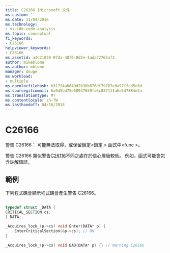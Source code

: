 ```yaml
---
title: C26166 |Microsoft 文件
ms.custom: ''
ms.date: 11/04/2016
ms.technology:
- vs-ide-code-analysis
ms.topic: conceptual
f1_keywords:
- C26166
helpviewer_keywords:
- C26166
ms.assetid: a3d21838-07da-40f6-8d2e-1ada72765af2
author: mikeblome
ms.author: mblome
manager: douge
ms.workload:
- multiple
ms.openlocfilehash: b317f4a6649d2b30b876df79787e0a97ffcd5c0d
ms.sourcegitcommit: 6a9d5bd75e50947659fd6c837111a6a547884e2a
ms.translationtype: MT
ms.contentlocale: zh-TW
ms.lasthandoff: 04/16/2018
---
```

# <a name="c26166"></a>C26166
警告 C26166： 可能無法取得，或保留鎖定\<鎖定 > 函式中\<func >。  
  
 警告 C26166 類似警告[C26116](../code-quality/c26116.md)不同之處在於信心層級較低。 例如，函式可能會包含註解錯誤。  
  
## <a name="example"></a>範例  
 下列程式碼會顯示程式碼會產生警告 C26166。  
  
```cpp  
  
typedef struct _DATA {   
CRITICAL_SECTION cs;   
} DATA;   
  
_Acquires_lock_(p->cs) void Enter(DATA* p) {   
    EnterCriticalSection(&p->cs); // OK   
}   
  
_Acquires_lock_(p->cs) void BAD(DATA* p) {} // Warning C26166  
  
```